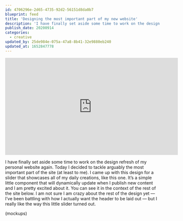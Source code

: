 ```yaml
---
id: 4706296e-2d65-4735-92d2-56151d8da0b7
blueprint: feed
title: 'Designing the most important part of my new website'
description: 'I have finally set aside some time to work on the design refresh of my personal website again.'
publish_date: 20200914
categories:
  - creative
updated_by: 25de984e-075a-47a8-8b41-32e9880eb240
updated_at: 1652847778
---
```

<iframe width="560" height="315" src="https://www.youtube.com/embed/u-M8jIUfZ6E" title="YouTube video player" frameborder="0" allow="accelerometer; autoplay; clipboard-write; encrypted-media; gyroscope; picture-in-picture" allowfullscreen></iframe>

I have finally set aside some time to work on the design refresh of my personal website again. Today I decided to tackle arguably the most important part of the site (at least to me). I came up with this design for a slider that showcases all of my daily creations, like this one. It’s a simple little component that will dynamically update when I publish new content and I am pretty excited about it. You can see it in the context of the rest of the site below. I am not sure I am crazy about the rest of the design yet — I’ve been battling with how I actually want the header to be laid out — but I really like the way this little slider turned out.

(mockups)